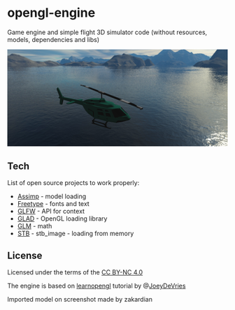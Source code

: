 # opengl-engine

Game engine and simple flight 3D simulator code (without resources, models, dependencies and libs)

![Helikopter](.github/assets/1.png "Helikopter")

## Tech
List of open source projects to work properly:

* [Assimp] - model loading
* [Freetype] - fonts and text
* [GLFW] - API for context
* [GLAD] - OpenGL loading library
* [GLM] - math
* [STB] - stb_image - loading from memory


## License
Licensed under the terms of the [CC BY-NC 4.0]

The engine is based on [learnopengl] tutorial by @[JoeyDeVries]

Imported model on screenshot made by zakardian

   [Assimp]: <https://github.com/assimp/assimp>
   [Freetype]: <https://www.freetype.org/>
   [GLFW]: <https://www.glfw.org/>
   [GLAD]: <https://github.com/dav1dde/glad-web>
   [GLM]: <https://github.com/g-truc/glm>
   [STB]: <https://github.com/nothings/stb>
   
   [CC BY-NC 4.0]: <https://creativecommons.org/licenses/by-nc/4.0/legalcode>
   [learnopengl]: <https://learnopengl.com/About>
   [JoeyDeVries]: <https://github.com/JoeyDeVries>
